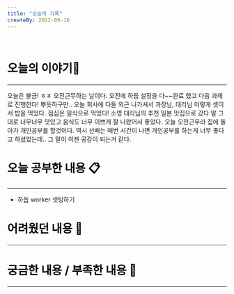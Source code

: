```yaml
---
title: "오늘의 기록"
createBy: 2022-09-16
---
```



<br>

<h2 style="font-size:26px; color:black ">오늘의 이야기🧧</h2>

--- 
오늘은 불금! ㅎㅎ 오전근무하는 날이다. 오전에 하둡 설정을 다~~완료 했고 다음 과제로 진행한다! 뿌듯하구만.. 
오늘 회사에 다들 외근 나가셔서 과장님, 대리님 이렇게 셋이서 밥을 먹었다. 점심은 일식으로 먹었다! 소영 대리님의 추천 일본 맛집으로 갔다
말 그대로 너무너무 맛있고 음식도 너무 이쁘게 잘 나왔어서 좋았다. 오늘 오전근무라 집에 돌아가 개인공부를 할것이다. 역시 선배는 매번 시간이 나면
개인공부를 하는게 너무 좋다고 하셨었는데.. 그 말이 이젠 공감이 되는거 같다. 


####  
<h2 style="font-size:26px; color:black ">오늘 공부한 내용 📋</h2>

---
- 하둡 worker 셋팅하기 



<h2 style="font-size:26px; color:black ">어려웠던 내용 🤢</h2>

---

<h2 style="font-size:26px; color:black ">궁금한 내용 / 부족한 내용 🧐</h2>

---



